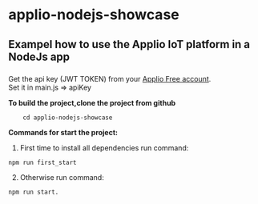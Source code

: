 # applio-nodejs-showcase
## Exampel how to use the Applio IoT platform in a NodeJs app

### 
Get the api key (JWT TOKEN) from your [Applio Free account](free.applio.tech). <br>
Set it in main.js => apiKey


**To build the project,clone the project from github**

```
    cd applio-nodejs-showcase
```

**Commands for start the project:** 

1. First time to install all dependencies run command: 
```
npm run first_start
```
2. Otherwise run command: 
```
npm run start.
```
